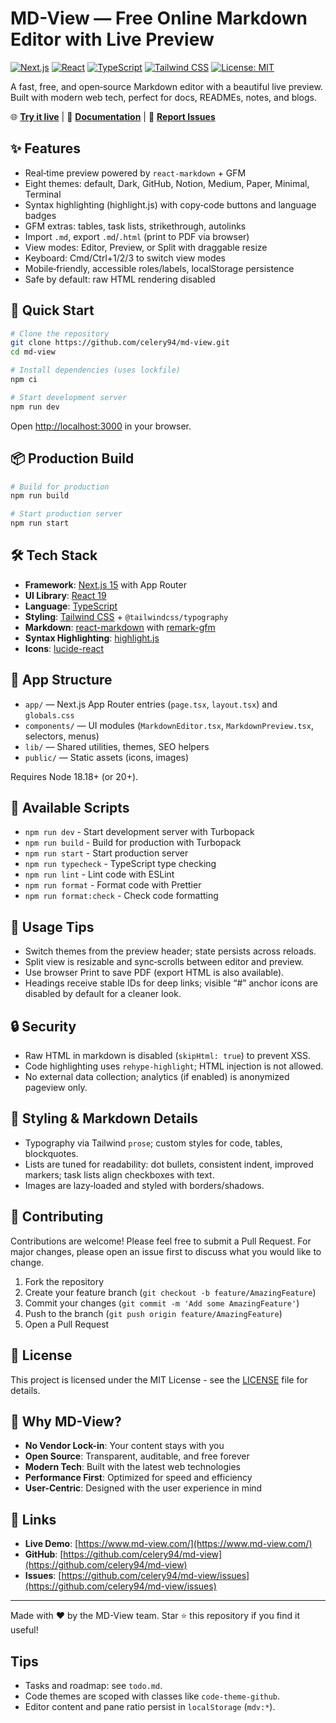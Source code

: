 # MD-View — Free Online Markdown Editor with Live Preview

[![Next.js](https://img.shields.io/badge/Next.js-15-black)](https://nextjs.org/)
[![React](https://img.shields.io/badge/React-19-blue)](https://reactjs.org/)
[![TypeScript](https://img.shields.io/badge/TypeScript-5-blue)](https://www.typescriptlang.org/)
[![Tailwind CSS](https://img.shields.io/badge/Tailwind_CSS-4-38bdf8)](https://tailwindcss.com/)
[![License: MIT](https://img.shields.io/badge/License-MIT-yellow.svg)](https://opensource.org/licenses/MIT)

A fast, free, and open‑source Markdown editor with a beautiful live preview. Built with modern web tech, perfect for docs, READMEs, notes, and blogs.

🌐 **[Try it live](https://www.md-view.com/)** | 📖 **[Documentation](#-features)** | 🐛 **[Report Issues](https://github.com/celery94/md-view/issues)**

## ✨ Features

- Real‑time preview powered by `react-markdown` + GFM
- Eight themes: default, Dark, GitHub, Notion, Medium, Paper, Minimal, Terminal
- Syntax highlighting (highlight.js) with copy‑code buttons and language badges
- GFM extras: tables, task lists, strikethrough, autolinks
- Import `.md`, export `.md`/`.html` (print to PDF via browser)
- View modes: Editor, Preview, or Split with draggable resize
- Keyboard: Cmd/Ctrl+1/2/3 to switch view modes
- Mobile‑friendly, accessible roles/labels, localStorage persistence
- Safe by default: raw HTML rendering disabled

## 🚀 Quick Start

```bash
# Clone the repository
git clone https://github.com/celery94/md-view.git
cd md-view

# Install dependencies (uses lockfile)
npm ci

# Start development server
npm run dev
```

Open [http://localhost:3000](http://localhost:3000) in your browser.

## 📦 Production Build

```bash
# Build for production
npm run build

# Start production server
npm run start
```

## 🛠️ Tech Stack

- **Framework**: [Next.js 15](https://nextjs.org/) with App Router
- **UI Library**: [React 19](https://reactjs.org/)
- **Language**: [TypeScript](https://www.typescriptlang.org/)
- **Styling**: [Tailwind CSS](https://tailwindcss.com/) + `@tailwindcss/typography`
- **Markdown**: [react-markdown](https://github.com/remarkjs/react-markdown) with [remark-gfm](https://github.com/remarkjs/remark-gfm)
- **Syntax Highlighting**: [highlight.js](https://highlightjs.org/)
- **Icons**: [lucide-react](https://lucide.dev/icons)

## 🧭 App Structure

- `app/` — Next.js App Router entries (`page.tsx`, `layout.tsx`) and `globals.css`
- `components/` — UI modules (`MarkdownEditor.tsx`, `MarkdownPreview.tsx`, selectors, menus)
- `lib/` — Shared utilities, themes, SEO helpers
- `public/` — Static assets (icons, images)

Requires Node 18.18+ (or 20+).

## 📝 Available Scripts

- `npm run dev` - Start development server with Turbopack
- `npm run build` - Build for production with Turbopack
- `npm run start` - Start production server
- `npm run typecheck` - TypeScript type checking
- `npm run lint` - Lint code with ESLint
- `npm run format` - Format code with Prettier
- `npm run format:check` - Check code formatting

## 🧰 Usage Tips

- Switch themes from the preview header; state persists across reloads.
- Split view is resizable and sync‑scrolls between editor and preview.
- Use browser Print to save PDF (export HTML is also available).
- Headings receive stable IDs for deep links; visible “#” anchor icons are disabled by default for a cleaner look.

## 🔒 Security

- Raw HTML in markdown is disabled (`skipHtml: true`) to prevent XSS.
- Code highlighting uses `rehype-highlight`; HTML injection is not allowed.
- No external data collection; analytics (if enabled) is anonymized pageview only.

## 🎨 Styling & Markdown Details

- Typography via Tailwind `prose`; custom styles for code, tables, blockquotes.
- Lists are tuned for readability: dot bullets, consistent indent, improved markers; task lists align checkboxes with text.
- Images are lazy‑loaded and styled with borders/shadows.

## 🤝 Contributing

Contributions are welcome! Please feel free to submit a Pull Request. For major changes, please open an issue first to discuss what you would like to change.

1. Fork the repository
2. Create your feature branch (`git checkout -b feature/AmazingFeature`)
3. Commit your changes (`git commit -m 'Add some AmazingFeature'`)
4. Push to the branch (`git push origin feature/AmazingFeature`)
5. Open a Pull Request

## 📄 License

This project is licensed under the MIT License - see the [LICENSE](LICENSE) file for details.

## 🌟 Why MD-View?

- **No Vendor Lock-in**: Your content stays with you
- **Open Source**: Transparent, auditable, and free forever
- **Modern Tech**: Built with the latest web technologies
- **Performance First**: Optimized for speed and efficiency
- **User-Centric**: Designed with the user experience in mind

## 🔗 Links

- **Live Demo**: [https://www.md-view.com/](https://www.md-view.com/)
- **GitHub**: [https://github.com/celery94/md-view](https://github.com/celery94/md-view)
- **Issues**: [https://github.com/celery94/md-view/issues](https://github.com/celery94/md-view/issues)

---

Made with ❤️ by the MD-View team. Star ⭐ this repository if you find it useful!

## Tips

- Tasks and roadmap: see `todo.md`.
- Code themes are scoped with classes like `code-theme-github`.
- Editor content and pane ratio persist in `localStorage` (`mdv:*`).
